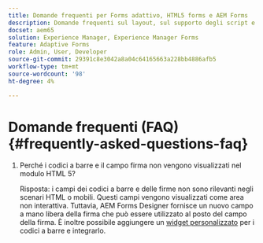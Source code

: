 ```yaml
---
title: Domande frequenti per Forms adattivo, HTML5 forms e AEM Forms
description: Domande frequenti sul layout, sul supporto degli script e sull’ambito di Adaptive Forms, HTML5 Forms e AEM Forms.
docset: aem65
solution: Experience Manager, Experience Manager Forms
feature: Adaptive Forms
role: Admin, User, Developer
source-git-commit: 29391c8e3042a8a04c64165663a228bb4886afb5
workflow-type: tm+mt
source-wordcount: '98'
ht-degree: 4%

---
```


# Domande frequenti (FAQ) {#frequently-asked-questions-faq}

1. Perché i codici a barre e il campo firma non vengono visualizzati nel modulo HTML 5?

   Risposta: i campi dei codici a barre e delle firme non sono rilevanti negli scenari HTML o mobili. Questi campi vengono visualizzati come area non interattiva. Tuttavia, AEM Forms Designer fornisce un nuovo campo a mano libera della firma che può essere utilizzato al posto del campo della firma. È inoltre possibile aggiungere un [widget personalizzato](../../forms/using/custom-widgets.md) per i codici a barre e integrarlo.

